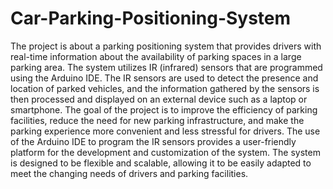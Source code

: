 # Car-Parking-Positioning-System

The project is about a parking positioning system that provides drivers with real-time information about the availability of parking spaces in a large parking area. The system utilizes IR (infrared) sensors that are programmed using the Arduino IDE. The IR sensors are used to detect the presence and location of parked vehicles, and the information gathered by the sensors is then processed and displayed on an external device such as a laptop or smartphone. The goal of the project is to improve the efficiency of parking facilities, reduce the need for new parking infrastructure, and make the parking experience more convenient and less stressful for drivers. The use of the Arduino IDE to program the IR sensors provides a user-friendly platform for the development and customization of the system. The system is designed to be flexible and scalable, allowing it to be easily adapted to meet the changing needs of drivers and parking facilities.
